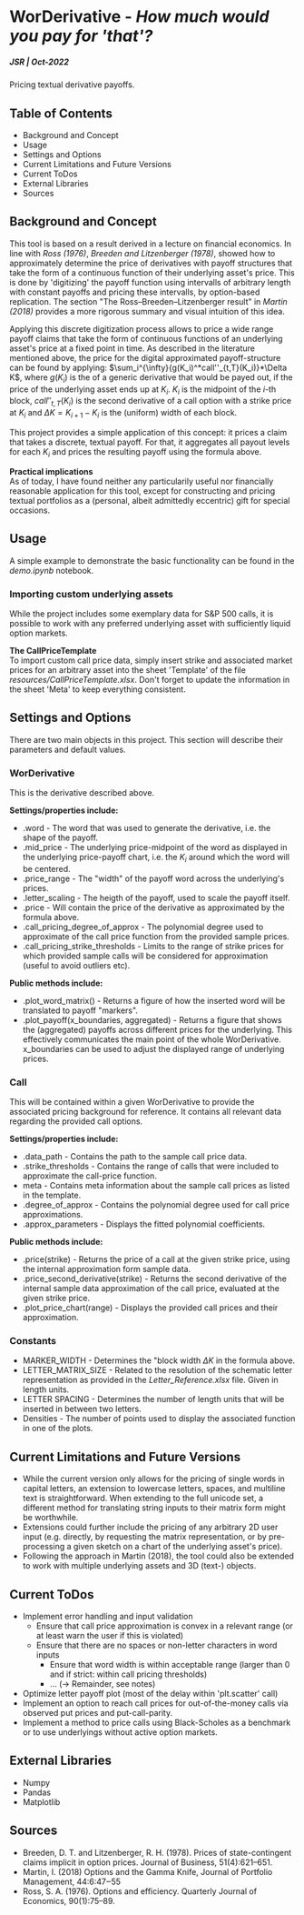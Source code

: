 # WorDerivative - *How much would you pay for 'that'?*

##### JSR | Oct-2022

Pricing textual derivative payoffs.

## Table of Contents

- Background and Concept
- Usage
- Settings and Options
- Current Limitations and Future Versions
- Current ToDos
- External Libraries
- Sources

## Background and Concept
This tool is based on a result derived in a lecture on financial economics. In line with *Ross (1976)*, *Breeden and Litzenberger (1978)*, showed how to approximately determine the price of derivatives with payoff structures that take the form of a continuous function of their underlying asset's price. This is done by 'digitizing' the payoff function using  intervalls of arbitrary length with constant payoffs and pricing these intervalls, by option-based replication. The section "The Ross–Breeden–Litzenberger result" in *Martin (2018)* provides a more rigorous summary and visual intuition of this idea. </br>

Applying this discrete digitization process allows to price a wide range payoff claims that take the form of continuous functions of an underlying asset's price at a fixed point in time.
As described in the literature mentioned above, the price for the digital approximated payoff-structure can be found by applying:
$\sum_i^{\infty}{g(K_i)^*call''_{t,T}(K_i)}*\Delta K$,
where $g(K_i)$ is the of a generic derivative that would be payed out, if the price of the underlying asset ends up at $K_i$. $K_i$ is the midpoint of the $i$-th block, $call''_{t,T}(K_i)$ is the second derivative of a call option with a strike price at $K_i$ and $\Delta K = K_{i+1} - K_i$ is the (uniform) width of each block.

This project provides a simple application of this concept: it prices a claim that takes a discrete, textual payoff. For that, it aggregates all payout levels for each $K_i$ and prices the resulting payoff using the formula above.

**Practical implications** </br>
As of today, I have found neither any particularily useful nor financially reasonable application for this tool, except for constructing and pricing textual portfolios as a (personal, albeit admittedly eccentric) gift for special occasions.

## Usage

A simple example to demonstrate the basic functionality can be found in the *demo.ipynb* notebook.

### Importing custom underlying assets

While the project includes some exemplary data for S&P 500 calls, it is possible to work with any preferred underlying asset with sufficiently liquid option markets.

**The CallPriceTemplate** </br>
To import custom call price data, simply insert strike and associated market prices for an arbitrary asset into the sheet 'Template' of the file *resources/CallPriceTemplate.xlsx*. Don't forget to update the information in the sheet 'Meta' to keep everything consistent. 

## Settings and Options

There are two main objects in this project. This section will describe their parameters and default values. 

### WorDerivative

This is the derivative described above. 

**Settings/properties include:**

- .word - The word that was used to generate the derivative, i.e. the shape of the payoff. 
- .mid_price - The underlying price-midpoint of the word as displayed in the underlying price-payoff chart, i.e. the $K_i$ around which the word will be centered.
- .price_range - The "width" of the payoff word across the underlying's prices.
- .letter_scaling - The heigth of the payoff, used to scale the payoff itself.
- .price - Will contain the price of the derivative as approximated by the formula above. 
- .call_pricing_degree_of_approx - The polynomial degree used to approximate of the call price function from the provided sample prices.
- .call_pricing_strike_thresholds - Limits to the range of strike prices for which provided sample calls will be considered for approximation (useful to avoid outliers etc).
  
**Public methods include:**

- .plot_word_matrix() - Returns a figure of how the inserted word will be translated to payoff "markers".
- .plot_payoff(x_boundaries, aggregated) - Returns a figure that shows the (aggregated) payoffs across different prices for the underlying. This effectively communicates the main point of the whole WorDerivative. x_boundaries can be used to adjust the displayed range of underlying prices.

### Call

This will be contained within a given WorDerivative to provide the associated pricing background for reference. It contains all relevant data regarding the provided call options.

**Settings/properties include:**

- .data_path - Contains the path to the sample call price data.
- .strike_thresholds - Contains the range of calls that were included to approximate the call-price function.
- meta - Contains meta information about the sample call prices as listed in the template.
- .degree_of_approx - Contains the polynomial degree used for call price approximations.
- .approx_parameters - Displays the fitted polynomial coefficients.

**Public methods include:**

- .price(strike) - Returns the price of a call at the given strike price, using the internal approximation form sample data.
- .price_second_derivative(strike) - Returns the second derivative of the internal sample data approximation of the call price, evaluated at the given strike price.
- .plot_price_chart(range) - Displays the provided call prices and their approximation.

### Constants

- MARKER_WIDTH - Determines the "block width $\Delta K$ in the formula above.
- LETTER_MATRIX_SIZE - Related to the resolution of the schematic letter representation as provided in the *Letter_Reference.xlsx* file. Given in length units.
- LETTER SPACING - Determines the number of length units that will be inserted in between two letters.
- Densities - The number of points used to display the associated function in one of the plots.

## Current Limitations and Future Versions

- While the current version only allows for the pricing of single words in capital letters, an extension to lowercase letters, spaces, and multiline text is straightforward. When extending to the full unicode set, a different method for translating string inputs to their matrix form might be worthwhile.
- Extensions could further include the pricing of any arbitrary 2D user input (e.g. directly, by requesting the matrix representation, or by pre-processing a given sketch on a chart of the underlying asset's price).
- Following the approach in Martin (2018), the tool could also be extended to work with multiple underlying assets and 3D (text-) objects.

## Current ToDos

- Implement error handling and input validation
  - Ensure that call price approximation is convex in a relevant range (or at least warn the user if this is violated)
  - Ensure that there are no spaces or non-letter characters in word inputs
    - Ensure that word width is within acceptable range (larger than 0 and if strict: within call pricing thresholds)
    - ... (-> Remainder, see notes)
- Optimize letter payoff plot (most of the delay within 'plt.scatter' call)
- Implement an option to reach call prices for out-of-the-money calls via observed put prices and put-call-parity.
- Implement a method to price calls using Black-Scholes as a benchmark or to use underlyings without active option markets.

## External Libraries

- Numpy
- Pandas
- Matplotlib

## Sources

- Breeden, D. T. and Litzenberger, R. H. (1978). Prices of state-contingent claims implicit in option prices. Journal of Business, 51(4):621–651.
- Martin, I. (2018) Options and the Gamma Knife, Journal of Portfolio Management, 44:6:47‒55
- Ross, S. A. (1976). Options and efficiency. Quarterly Journal of Economics, 90(1):75–89.
